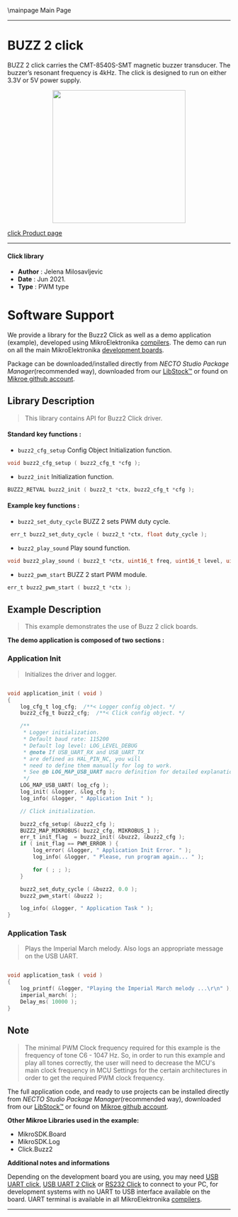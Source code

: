 \mainpage Main Page

---
# BUZZ 2 click

BUZZ 2 click carries the CMT-8540S-SMT magnetic buzzer transducer. The buzzer’s resonant frequency is 4kHz. The click is designed to run on either 3.3V or 5V power supply.

<p align="center">
  <img src="https://download.mikroe.com/images/click_for_ide/buzz2_click.png" height=300px>
</p>

[click Product page](https://www.mikroe.com/buzz-2-click)

---


#### Click library

- **Author**        : Jelena Milosavljevic
- **Date**          : Jun 2021.
- **Type**          : PWM type


# Software Support

We provide a library for the Buzz2 Click
as well as a demo application (example), developed using MikroElektronika
[compilers](https://www.mikroe.com/necto-studio).
The demo can run on all the main MikroElektronika [development boards](https://www.mikroe.com/development-boards).

Package can be downloaded/installed directly from *NECTO Studio Package Manager*(recommended way), downloaded from our [LibStock&trade;](https://libstock.mikroe.com) or found on [Mikroe github account](https://github.com/MikroElektronika/mikrosdk_click_v2/tree/master/clicks).

## Library Description

> This library contains API for Buzz2 Click driver.

#### Standard key functions :

- `buzz2_cfg_setup` Config Object Initialization function.
```c
void buzz2_cfg_setup ( buzz2_cfg_t *cfg );
```

- `buzz2_init` Initialization function.
```c
BUZZ2_RETVAL buzz2_init ( buzz2_t *ctx, buzz2_cfg_t *cfg );
```

#### Example key functions :

- `buzz2_set_duty_cycle` BUZZ 2 sets PWM duty cycle.
```c
 err_t buzz2_set_duty_cycle ( buzz2_t *ctx, float duty_cycle );
```

- `buzz2_play_sound` Play sound function.
```c
void buzz2_play_sound ( buzz2_t *ctx, uint16_t freq, uint16_t level, uint16_t duration );
```

- `buzz2_pwm_start` BUZZ 2 start PWM module.
```c
err_t buzz2_pwm_start ( buzz2_t *ctx );
```

## Example Description

> This example demonstrates the use of Buzz 2 click boards.

**The demo application is composed of two sections :**

### Application Init

> Initializes the driver and logger.

```c

void application_init ( void )
{
    log_cfg_t log_cfg;  /**< Logger config object. */
    buzz2_cfg_t buzz2_cfg;  /**< Click config object. */

    /** 
     * Logger initialization.
     * Default baud rate: 115200
     * Default log level: LOG_LEVEL_DEBUG
     * @note If USB_UART_RX and USB_UART_TX 
     * are defined as HAL_PIN_NC, you will 
     * need to define them manually for log to work. 
     * See @b LOG_MAP_USB_UART macro definition for detailed explanation.
     */
    LOG_MAP_USB_UART( log_cfg );
    log_init( &logger, &log_cfg );
    log_info( &logger, " Application Init " );

    // Click initialization.

    buzz2_cfg_setup( &buzz2_cfg );
    BUZZ2_MAP_MIKROBUS( buzz2_cfg, MIKROBUS_1 );
    err_t init_flag  = buzz2_init( &buzz2, &buzz2_cfg );
    if ( init_flag == PWM_ERROR ) {
        log_error( &logger, " Application Init Error. " );
        log_info( &logger, " Please, run program again... " );

        for ( ; ; );
    }

    buzz2_set_duty_cycle ( &buzz2, 0.0 );
    buzz2_pwm_start( &buzz2 );

    log_info( &logger, " Application Task " );
}

```

### Application Task

> Plays the Imperial March melody. Also logs an appropriate message on the USB UART.

```c

void application_task ( void )
{
    log_printf( &logger, "Playing the Imperial March melody ...\r\n" );
    imperial_march( ); 
    Delay_ms( 10000 );
}

```

## Note

> The minimal PWM Clock frequency required for this example is the frequency of tone C6 - 1047 Hz. 
  So, in order to run this example and play all tones correctly, the user will need to decrease 
  the MCU's main clock frequency in MCU Settings for the certain architectures
  in order to get the required PWM clock frequency.
  

The full application code, and ready to use projects can be installed directly from *NECTO Studio Package Manager*(recommended way), downloaded from our [LibStock&trade;](https://libstock.mikroe.com) or found on [Mikroe github account](https://github.com/MikroElektronika/mikrosdk_click_v2/tree/master/clicks).

**Other Mikroe Libraries used in the example:**

- MikroSDK.Board
- MikroSDK.Log
- Click.Buzz2

**Additional notes and informations**

Depending on the development board you are using, you may need
[USB UART click](https://www.mikroe.com/usb-uart-click),
[USB UART 2 Click](https://www.mikroe.com/usb-uart-2-click) or
[RS232 Click](https://www.mikroe.com/rs232-click) to connect to your PC, for
development systems with no UART to USB interface available on the board. UART
terminal is available in all MikroElektronika
[compilers](https://shop.mikroe.com/compilers).

---
